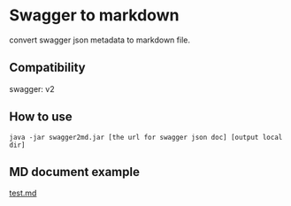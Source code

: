 # Swagger to markdown

convert swagger json metadata to markdown file.

## Compatibility
swagger: v2

## How to use
```shell
java -jar swagger2md.jar [the url for swagger json doc] [output local dir]
```
## MD document example

[test.md](https://github.com/TonyLiu0112/swagger2md/wiki/tableDemoPic)
